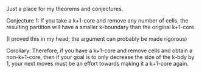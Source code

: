 Just a place for my theorems and conjectures.

Conjecture 1: If you take a k+1-core and remove any number of cells, the resulting partition will have a smaller k-boundary than the original k+1-core.

(I proved this in my head; the argument can probably be made rigorous)

Corollary: Therefore, if you have a k+1-core and remove cells and obtain a non-k+1-core, then if your goal is to only decrease the size of the k-bdy by 1, your next moves must be an effort towards making it a k+1-core again.
